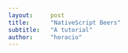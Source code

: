 ```yaml
---
layout:     post
title:      "NativeScript Beers"
subtitle:   "A tutorial"
author:     "horacio"
---
```

